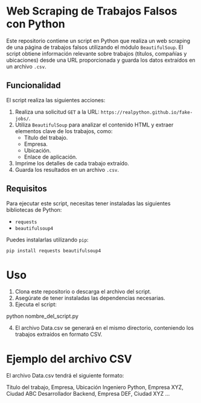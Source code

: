 # Web Scraping de Trabajos Falsos con Python

Este repositorio contiene un script en Python que realiza un web scraping de una página de trabajos falsos utilizando el módulo `BeautifulSoup`. El script obtiene información relevante sobre trabajos (títulos, compañías y ubicaciones) desde una URL proporcionada y guarda los datos extraídos en un archivo `.csv`.

## Funcionalidad

El script realiza las siguientes acciones:

1. Realiza una solicitud `GET` a la URL: `https://realpython.github.io/fake-jobs/`.
2. Utiliza `BeautifulSoup` para analizar el contenido HTML y extraer elementos clave de los trabajos, como:
   - Título del trabajo.
   - Empresa.
   - Ubicación.
   - Enlace de aplicación.
3. Imprime los detalles de cada trabajo extraído.
4. Guarda los resultados en un archivo `.csv`.

## Requisitos

Para ejecutar este script, necesitas tener instaladas las siguientes bibliotecas de Python:

- `requests`
- `beautifulsoup4`

Puedes instalarlas utilizando `pip`:

```bash
pip install requests beautifulsoup4
```

# Uso

1. Clona este repositorio o descarga el archivo del script.
2. Asegúrate de tener instaladas las dependencias necesarias.
3. Ejecuta el script:

python nombre_del_script.py

4. El archivo Data.csv se generará en el mismo directorio, conteniendo los trabajos extraídos en formato CSV.

# Ejemplo del archivo CSV

El archivo Data.csv tendrá el siguiente formato:

Título del trabajo, Empresa, Ubicación
Ingeniero Python, Empresa XYZ, Ciudad ABC
Desarrollador Backend, Empresa DEF, Ciudad XYZ
...
